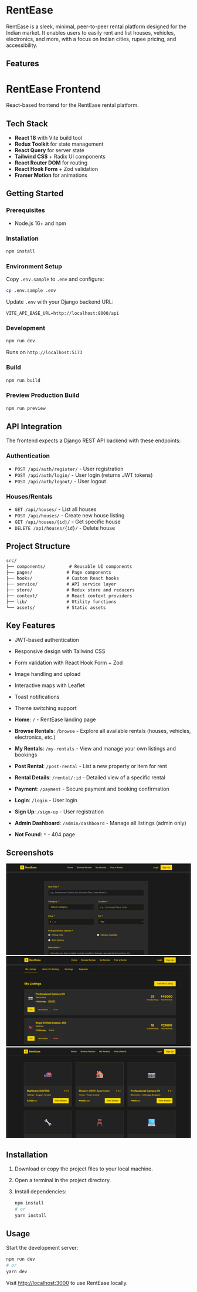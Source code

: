 
# RentEase

RentEase is a sleek, minimal, peer-to-peer rental platform designed for the Indian market. It enables users to easily rent and list houses, vehicles, electronics, and more, with a focus on Indian cities, rupee pricing, and accessibility.


## Features



# RentEase Frontend

React-based frontend for the RentEase rental platform.

## Tech Stack

- **React 18** with Vite build tool
- **Redux Toolkit** for state management
- **React Query** for server state
- **Tailwind CSS** + Radix UI components
- **React Router DOM** for routing
- **React Hook Form** + Zod validation
- **Framer Motion** for animations

## Getting Started

### Prerequisites
- Node.js 16+ and npm

### Installation
```bash
npm install
```

### Environment Setup
Copy `.env.sample` to `.env` and configure:
```bash
cp .env.sample .env
```

Update `.env` with your Django backend URL:
```
VITE_API_BASE_URL=http://localhost:8000/api
```

### Development
```bash
npm run dev
```
Runs on `http://localhost:5173`

### Build
```bash
npm run build
```

### Preview Production Build
```bash
npm run preview
```

## API Integration

The frontend expects a Django REST API backend with these endpoints:

### Authentication
- `POST /api/auth/register/` - User registration
- `POST /api/auth/login/` - User login (returns JWT tokens)
- `POST /api/auth/logout/` - User logout

### Houses/Rentals
- `GET /api/houses/` - List all houses
- `POST /api/houses/` - Create new house listing
- `GET /api/houses/{id}/` - Get specific house
- `DELETE /api/houses/{id}/` - Delete house

## Project Structure

```
src/
├── components/         # Reusable UI components
├── pages/             # Page components
├── hooks/             # Custom React hooks
├── service/           # API service layer
├── store/             # Redux store and reducers
├── context/           # React context providers
├── lib/               # Utility functions
└── assets/            # Static assets
```

## Key Features

- JWT-based authentication
- Responsive design with Tailwind CSS
- Form validation with React Hook Form + Zod
- Image handling and upload
- Interactive maps with Leaflet
- Toast notifications
- Theme switching support

- **Home**: `/` - RentEase landing page
- **Browse Rentals**: `/browse` - Explore all available rentals (houses, vehicles, electronics, etc.)
- **My Rentals**: `/my-rentals` - View and manage your own listings and bookings
- **Post Rental**: `/post-rental` - List a new property or item for rent
- **Rental Details**: `/rental/:id` - Detailed view of a specific rental
- **Payment**: `/payment` - Secure payment and booking confirmation
- **Login**: `/login` - User login
- **Sign Up**: `/sign-up` - User registration
- **Admin Dashboard**: `/admin/dashboard` - Manage all listings (admin only)
- **Not Found**: `*` - 404 page


## Screenshots

![Browse Rentals](/public/sample-3.png)
![Rental Details](/public/sample-2.png)
![Post Rental](/public/sample-1.png)



## Installation

1. Download or copy the project files to your local machine.

2. Open a terminal in the project directory.

3. Install dependencies:

   ```bash
   npm install
   # or
   yarn install
   ```


## Usage

Start the development server:

```bash
npm run dev
# or
yarn dev
```

Visit [http://localhost:3000](http://localhost:3000) to use RentEase locally.
